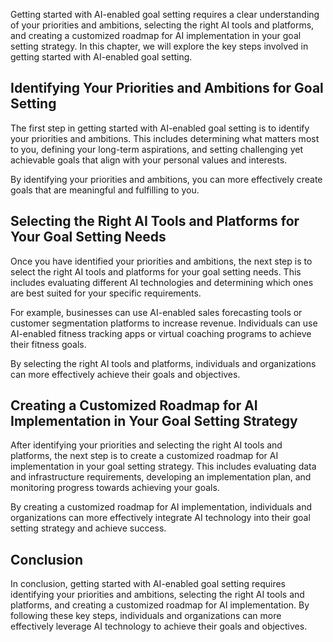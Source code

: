 
Getting started with AI-enabled goal setting requires a clear understanding of your priorities and ambitions, selecting the right AI tools and platforms, and creating a customized roadmap for AI implementation in your goal setting strategy. In this chapter, we will explore the key steps involved in getting started with AI-enabled goal setting.

Identifying Your Priorities and Ambitions for Goal Setting
----------------------------------------------------------

The first step in getting started with AI-enabled goal setting is to identify your priorities and ambitions. This includes determining what matters most to you, defining your long-term aspirations, and setting challenging yet achievable goals that align with your personal values and interests.

By identifying your priorities and ambitions, you can more effectively create goals that are meaningful and fulfilling to you.

Selecting the Right AI Tools and Platforms for Your Goal Setting Needs
----------------------------------------------------------------------

Once you have identified your priorities and ambitions, the next step is to select the right AI tools and platforms for your goal setting needs. This includes evaluating different AI technologies and determining which ones are best suited for your specific requirements.

For example, businesses can use AI-enabled sales forecasting tools or customer segmentation platforms to increase revenue. Individuals can use AI-enabled fitness tracking apps or virtual coaching programs to achieve their fitness goals.

By selecting the right AI tools and platforms, individuals and organizations can more effectively achieve their goals and objectives.

Creating a Customized Roadmap for AI Implementation in Your Goal Setting Strategy
---------------------------------------------------------------------------------

After identifying your priorities and selecting the right AI tools and platforms, the next step is to create a customized roadmap for AI implementation in your goal setting strategy. This includes evaluating data and infrastructure requirements, developing an implementation plan, and monitoring progress towards achieving your goals.

By creating a customized roadmap for AI implementation, individuals and organizations can more effectively integrate AI technology into their goal setting strategy and achieve success.

Conclusion
----------

In conclusion, getting started with AI-enabled goal setting requires identifying your priorities and ambitions, selecting the right AI tools and platforms, and creating a customized roadmap for AI implementation. By following these key steps, individuals and organizations can more effectively leverage AI technology to achieve their goals and objectives.
